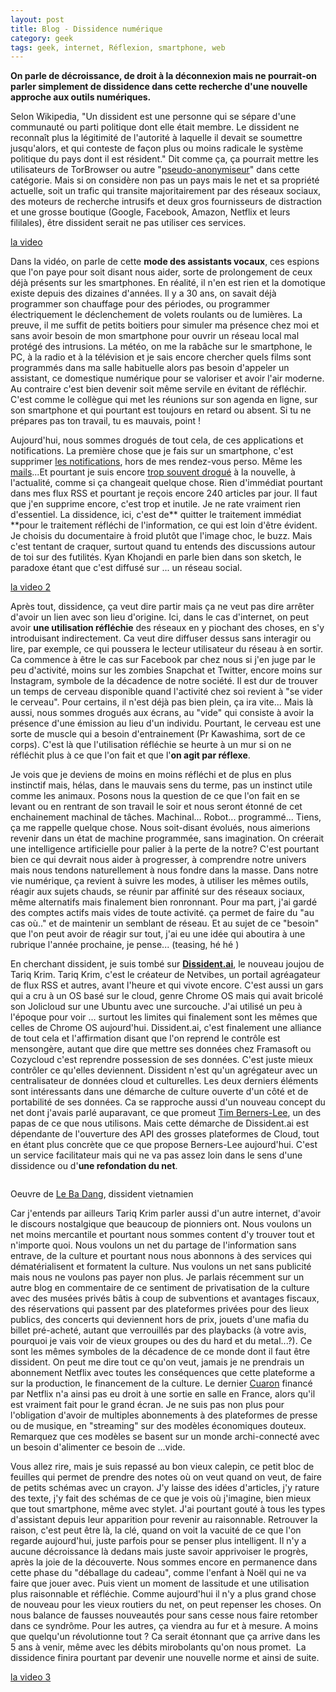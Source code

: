 ```yaml
---
layout: post
title: Blog - Dissidence numérique
category: geek
tags: geek, internet, Réflexion, smartphone, web
---
```

**On parle de décroissance, de droit à la déconnexion mais ne pourrait-on parler simplement de dissidence dans cette recherche d'une nouvelle approche aux outils numériques.**

Selon Wikipedia, "Un dissident est une personne qui se sépare d'une communauté ou parti politique dont elle était membre. Le dissident ne reconnaît plus la légitimité de l'autorité à laquelle il devait se soumettre jusqu'alors, et qui conteste de façon plus ou moins radicale le système politique du pays dont il est résident." Dit comme ça, ça pourrait mettre les utilisateurs de TorBrowser ou autre "<a href="https://cheziceman.wordpress.com/2015/07/25/web-anonymat-pseudonymat-et-caetera/">pseudo-anonymiseur</a>" dans cette catégorie. Mais si on considère non pas un pays mais le net et sa propriété actuelle, soit un trafic qui transite majoritairement par des réseaux sociaux, des moteurs de recherche intrusifs et deux gros fournisseurs de distraction et une grosse boutique (Google, Facebook, Amazon, Netflix et leurs fililales), être dissident serait ne pas utiliser ces services.

[la video](https://youtu.be/gWMCj612roY)

Dans la vidéo, on parle de cette **mode des assistants vocaux**, ces espions que l'on paye pour soit disant nous aider, sorte de prolongement de ceux déjà présents sur les smartphones. En réalité, il n'en est rien et la domotique existe depuis des dizaines d'années. Il y a 30 ans, on savait déjà programmer son chauffage pour des périodes, ou programmer électriquement le déclenchement de volets roulants ou de lumières. La preuve, il me suffit de petits boitiers pour simuler ma présence chez moi et sans avoir besoin de mon smartphone pour ouvrir un réseau local mal protégé des intrusions. La météo, on me la rabâche sur le smartphone, le PC, à la radio et à la télévision et je sais encore chercher quels films sont programmés dans ma salle habituelle alors pas besoin d'appeler un assistant, ce domestique numérique pour se valoriser et avoir l'air moderne. Au contraire c'est bien devenir soit même servile en évitant de réfléchir. C'est comme le collègue qui met les réunions sur son agenda en ligne, sur son smartphone et qui pourtant est toujours en retard ou absent. Si tu ne prépares pas ton travail, tu es mauvais, point !

Aujourd'hui, nous sommes drogués de tout cela, de ces applications et notifications. La première chose que je fais sur un smartphone, c'est supprimer <a href="https://cheziceman.wordpress.com/2018/06/14/tuto-les-10-commandements-du-bon-utilisateur-de-smartphone/">les notifications</a>, hors de mes rendez-vous perso. Même les <a href="https://cheziceman.wordpress.com/2017/05/18/tuto-du-bon-usage-du-courrier-electronique/">mails</a>...Et pourtant je suis encore <a href="https://cyrille-borne.com/decroitre-les-conseils/">trop souvent drogué</a> à la nouvelle, à l'actualité, comme si ça changeait quelque chose. Rien d'immédiat pourtant dans mes flux RSS et pourtant je reçois encore 240 articles par jour. Il faut que j'en supprime encore, c'est trop et inutile. Je ne rate vraiment rien d'essentiel. La dissidence, ici, c'est de** quitter le traitement immédiat **pour le traitement réfléchi de l'information, ce qui est loin d'être évident. Je choisis du documentaire à froid plutôt que l'image choc, le buzz. Mais c'est tentant de craquer, surtout quand tu entends des discussions autour de toi sur des futilités. Kyan Khojandi en parle bien dans son sketch, le paradoxe étant que c'est diffusé sur ... un réseau social.

[la video 2](https://www.youtube.com/watch?v=D-wMMYsgGMg)

Après tout, dissidence, ça veut dire partir mais ça ne veut pas dire arrêter d'avoir un lien avec son lieu d'origine. Ici, dans le cas d'internet, on peut avoir **une utilisation réfléchie** des réseaux en y piochant des choses, en s'y introduisant indirectement. Ca veut dire diffuser dessus sans interagir ou lire, par exemple, ce qui poussera le lecteur utilisateur du réseau à en sortir. Ca commence à être le cas sur Facebook par chez nous si j'en juge par le peu d'activité, moins sur les zombies Snapchat et Twitter, encore moins sur Instagram, symbole de la décadence de notre société. Il est dur de trouver un temps de cerveau disponible quand l'activité chez soi revient à "se vider le cerveau". Pour certains, il n'est déjà pas bien plein, ça ira vite... Mais là aussi, nous sommes drogués aux écrans, au "vide" qui consiste à avoir la présence d'une émission au lieu d'un individu. Pourtant, le cerveau est une sorte de muscle qui a besoin d'entrainement (Pr Kawashima, sort de ce corps). C'est là que l'utilisation réfléchie se heurte à un mur si on ne réfléchit plus à ce que l'on fait et que l'**on agit par réflexe**.

Je vois que je deviens de moins en moins réfléchi et de plus en plus instinctif mais, hélas, dans le mauvais sens du terme, pas un instinct utile comme les animaux. Posons nous la question de ce que l'on fait en se levant ou en rentrant de son travail le soir et nous seront étonné de cet enchainement machinal de tâches. Machinal... Robot... programmé... Tiens, ça me rappelle quelque chose. Nous soit-disant évolués, nous aimerions revenir dans un état de machine programmée, sans imagination. On créerait une intelligence artificielle pour palier à la perte de la notre? C'est pourtant bien ce qui devrait nous aider à progresser, à comprendre notre univers mais nous tendons naturellement à nous fondre dans la masse. Dans notre vie numérique, ça revient à suivre les modes, à utiliser les mêmes outils, réagir aux sujets chauds, se réunir par affinité sur des réseaux sociaux, même alternatifs mais finalement bien ronronnant. Pour ma part, j'ai gardé des comptes actifs mais vides de toute activité. ça permet de faire du "au cas où.." et de maintenir un semblant de réseau. Et au sujet de ce "besoin" que l'on peut avoir de réagir sur tout, j'ai eu une idée qui aboutira à une rubrique l'année prochaine, je pense... (teasing, hé hé )

En cherchant dissident, je suis tombé sur <a href="https://www.dissident.ai">**Dissident.ai**</a>, le nouveau joujou de Tariq Krim. Tariq Krim, c'est le créateur de Netvibes, un portail agréagateur de flux RSS et autres, avant l'heure et qui vivote encore. C'est aussi un gars qui a cru à un OS basé sur le cloud, genre Chrome OS mais qui avait bricolé son Jolicloud sur une Ubuntu avec une surcouche. J'ai utilisé un peu à l'époque pour voir ... surtout les limites qui finalement sont les mêmes que celles de Chrome OS aujourd'hui. Dissident.ai, c'est finalement une alliance de tout cela et l'affirmation disant que l'on reprend le contrôle est mensongère, autant que dire que mettre ses données chez Framasoft ou Cozycloud c'est reprendre possession de ses données. C'est juste mieux contrôler ce qu'elles deviennent. Dissident n'est qu'un agrégateur avec un centralisateur de données cloud et culturelles. Les deux derniers éléments sont intéressants dans une démarche de culture ouverte d'un côté et de portabilité de ses données. Ca se rapproche aussi d'un nouveau concept du net dont j'avais parlé auparavant, ce que promeut <a href="https://lemediapresse.fr/societe/comment-sauver-le-web-selon-son-inventeur-tim-berners-lee/">Tim Berners-Lee</a>, un des papas de ce que nous utilisons. Mais cette démarche de Dissident.ai est dépendante de l'ouverture des API des grosses plateformes de Cloud, tout en étant plus concrète que ce que propose Berners-Lee aujourd'hui. C'est un service facilitateur mais qui ne va pas assez loin dans le sens d'une dissidence ou d'**une refondation du net**.


<img src="https://cheziceman.files.wordpress.com/2018/10/le-ba-dang.jpg" alt="" class="wp-image-24505" /><figcaption>Oeuvre de <a href="https://fr.wikipedia.org/wiki/Lebadang">Le Ba Dang</a>, dissident vietnamien</figcaption>

Car j'entends par ailleurs Tariq Krim parler aussi d'un autre internet, d'avoir le discours nostalgique que beaucoup de pionniers ont. Nous voulons un net moins mercantile et pourtant nous sommes content d'y trouver tout et n'importe quoi. Nous voulons un net du partage de l'information sans entrave, de la culture et pourtant nous nous abonnons à des services qui dématérialisent et formatent la culture. Nus voulons un net sans publicité mais nous ne voulons pas payer non plus. Je parlais récemment sur un autre blog en commentaire de ce sentiment de privatisation de la culture avec des musées privés bâtis à coup de subventions et avantages fiscaux, des réservations qui passent par des plateformes privées pour des lieux publics, des concerts qui deviennent hors de prix, jouets d'une mafia du billet pré-acheté, autant que verrouillés par des playbacks (à votre avis, pourquoi je vais voir de vieux groupes ou des du hard et du metal...?). Ce sont les mêmes symboles de la décadence de ce monde dont il faut être dissident. On peut me dire tout ce qu'on veut, jamais je ne prendrais un abonnement Netflix avec toutes les conséquences que cette plateforme a sur la production, le financement de la culture. Le dernier <a href="http://www.allocine.fr/article/fichearticle_gen_carticle=18675475.html">Cuaron</a> financé par Netflix n'a ainsi pas eu droit à une sortie en salle en France, alors qu'il est vraiment fait pour le grand écran. Je ne suis pas non plus pour l'obligation d'avoir de multiples abonnements à des plateformes de presse ou de musique, en "streaming" sur des modèles économiques douteux. Remarquez que ces modèles se basent sur un monde archi-connecté avec un besoin d'alimenter ce besoin de ...vide.

Vous allez rire, mais je suis repassé au bon vieux calepin, ce petit bloc de feuilles qui permet de prendre des notes où on veut quand on veut, de faire de petits schémas avec un crayon. J'y laisse des idées d'articles, j'y rature des texte, j'y fait des schémas de ce que je vois où j'imagine, bien mieux que tout smartphone, même avec stylet. J'ai pourtant gouté à tous les types d'assistant depuis leur apparition pour revenir au raisonnable. Retrouver la raison, c'est peut être là, la clé, quand on voit la vacuité de ce que l'on regarde aujourd'hui, juste parfois pour se penser plus intelligent. Il n'y a aucune décroissance là dedans mais juste savoir apprivoiser le progrès, après la joie de la découverte. Nous sommes encore en permanence dans cette phase du "déballage du cadeau", comme l'enfant à Noël qui ne va faire que jouer avec. Puis vient un moment de lassitude et une utilisation plus raisonnable et réfléchie. Comme aujourd'hui il n'y a plus grand chose de nouveau pour les vieux routiers du net, on peut repenser les choses. On nous balance de fausses nouveautés pour sans cesse nous faire retomber dans ce syndrôme. Pour les autres, ça viendra au fur et à mesure. A moins que quelqu'un révolutionne tout ? Ca serait étonnant que ça arrive dans les 5 ans à venir, même avec les débits mirobolants qu'on nous promet.  La dissidence finira pourtant par devenir une nouvelle norme et ainsi de suite.

[la video 3](https://www.youtube.com/watch?v=Lio3UryPBDU)


